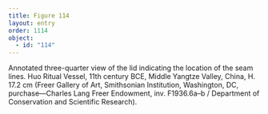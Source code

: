 ```yaml
---
title: Figure 114
layout: entry
order: 1114
object:
  - id: "114"
---
```


Annotated three-quarter view of the lid indicating the location of the seam lines. Huo Ritual Vessel, 11th century BCE, Middle Yangtze Valley, China, H. 17.2 cm (Freer Gallery of Art, Smithsonian Institution, Washington, DC, purchase—Charles Lang Freer Endowment, inv. F1936.6a–b / Department of Conservation and Scientific Research).
